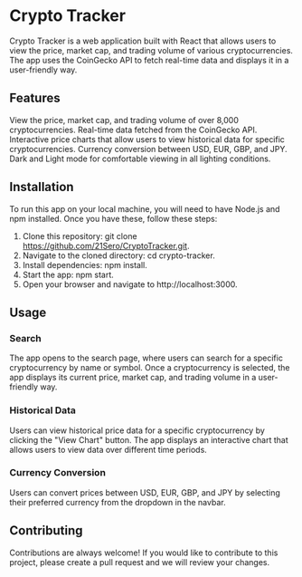 # Crypto Tracker
Crypto Tracker is a web application built with React that allows users to view the price, market cap, and trading volume of various cryptocurrencies. The app uses the CoinGecko API to fetch real-time data and displays it in a user-friendly way.

## Features
View the price, market cap, and trading volume of over 8,000 cryptocurrencies.
Real-time data fetched from the CoinGecko API.
Interactive price charts that allow users to view historical data for specific cryptocurrencies.
Currency conversion between USD, EUR, GBP, and JPY.
Dark and Light mode for comfortable viewing in all lighting conditions.
## Installation
To run this app on your local machine, you will need to have Node.js and npm installed. Once you have these, follow these steps:

1. Clone this repository: git clone https://github.com/21Sero/CryptoTracker.git.
2. Navigate to the cloned directory: cd crypto-tracker.
3. Install dependencies: npm install.
4. Start the app: npm start.
5. Open your browser and navigate to http://localhost:3000.

## Usage
### Search
The app opens to the search page, where users can search for a specific cryptocurrency by name or symbol. Once a cryptocurrency is selected, the app displays its current price, market cap, and trading volume in a user-friendly way.

### Historical Data
Users can view historical price data for a specific cryptocurrency by clicking the "View Chart" button. The app displays an interactive chart that allows users to view data over different time periods.

### Currency Conversion
Users can convert prices between USD, EUR, GBP, and JPY by selecting their preferred currency from the dropdown in the navbar.


## Contributing

Contributions are always welcome! If you would like to contribute to this project, please create a pull request and we will review your changes.

